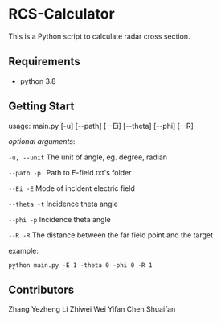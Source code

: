 # RCS-Calculator
This is a Python script to calculate radar cross section.

## Requirements

- python 3.8

## Getting Start

usage: main.py [-u] [--path] [--Ei] [--theta] [--phi] [--R]

*optional arguments*:

``-u, --unit``    The unit of angle, eg. degree, radian

``--path -p ``    Path to E-field.txt's folder

``--Ei -E``    Mode of incident electric field

``--theta -t``    Incidence theta angle

``--phi -p``    Incidence theta angle

``--R -R``    The distance between the far field point and the target

example:

```
python main.py -E 1 -theta 0 -phi 0 -R 1
```

## Contributors

Zhang Yezheng
Li Zhiwei
Wei Yifan
Chen Shuaifan
